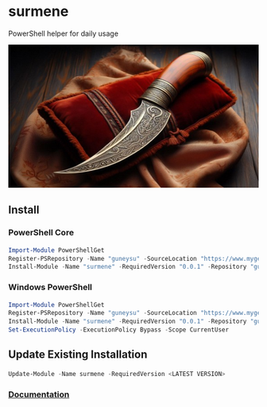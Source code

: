 # surmene

PowerShell helper for daily usage

![logo](<docs/img/_4796732e-968f-411a-a723-4dc9f0f4910b (Phone).jpg>)

## Install


### PowerShell Core
```powershell
Import-Module PowerShellGet
Register-PSRepository -Name "guneysu" -SourceLocation "https://www.myget.org/F/guneysu/api/v2"
Install-Module -Name "surmene" -RequiredVersion "0.0.1" -Repository "guneysu" 
```


### Windows PowerShell

```powershell
Import-Module PowerShellGet
Register-PSRepository -Name "guneysu" -SourceLocation "https://www.myget.org/F/guneysu/api/v2"
Install-Module -Name "surmene" -RequiredVersion "0.0.1" -Repository "guneysu" -Scope CurrentUser
Set-ExecutionPolicy -ExecutionPolicy Bypass -Scope CurrentUser
```


## Update Existing Installation

```powershell
Update-Module -Name surmene -RequiredVersion <LATEST VERSION>
```

### [Documentation](./docs/index.md)
